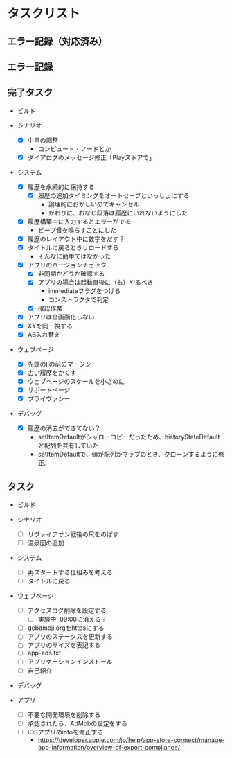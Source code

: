 # タスクリスト

## エラー記録（対応済み）

## エラー記録

## 完了タスク

- ビルド

- シナリオ
  - [x] 中黒の調整
    - コンピュート・ノードとか
  - [x] ダイアログのメッセージ修正「Playストアで」

- システム
  - [x] 履歴を永続的に保持する
    - [x] 履歴の追加タイミングをオートセーブといっしょにする
      - 論理的におかしいのでキャンセル
      - かわりに、おなじ段落は履歴にいれないようにした
  - [x] 履歴構築中に入力するとエラーがでる
    - ビープ音を鳴らすことにした
  - [x] 履歴のレイアウト中に数字をだす？
  - [x] タイトルに戻るときリロードする
    - そんなに簡単ではなかった
  - [x] アプリのバージョンチェック
    - [x] 非同期かどうか確認する
    - [x] アプリの場合は起動直後に（も）やるべき
      - immediateフラグをつける
      - コンストラクタで判定
    - [x] 確認作業
  - [x] アプリは全画面化しない
  - [x] XYを同一視する
  - [x] AB入れ替え

- ウェブページ
  - [x] 先頭のliの前のマージン
  - [x] 古い履歴をかくす
  - [x] ウェブページのスケールを小さめに
  - [x] サポートページ
  - [x] プライヴァシー

- デバッグ
  - [x] 履歴の消去ができてない？
    - setItemDefaultがシャローコピーだったため、historyStateDefaultと配列を共有していた
    - setItemDefaultで、値が配列かマップのとき、クローンするように修正。

## タスク

- ビルド

- シナリオ
  - [ ] リヴァイアサン戦後の尺をのばす
  - [ ] 温泉回の追加

- システム
  - [ ] 再スタートする仕組みを考える
  - [ ] タイトルに戻る

- ウェブページ
  - [ ] アクセスログ削除を設定する
    - [ ] 実験中: 09:00に消える？

  - [ ] gebamoji.orgをhttpsにする
  - [ ] アプリのステータスを更新する
  - [ ] アプリのサイズを表記する
  - [ ] app-ads.txt
  - [ ] アプリケーションインストール
  - [ ] 自己紹介

- デバッグ

- アプリ
  - [ ] 不要な開発環境を削除する
  - [ ] 承認されたら、AdMobの設定をする
  - [ ] iOSアプリのinfoを修正する
    - https://developer.apple.com/jp/help/app-store-connect/manage-app-information/overview-of-export-compliance/

